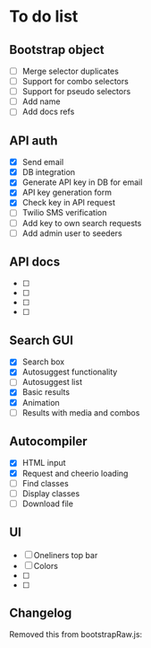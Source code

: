 # To do list

## Bootstrap object
- [ ] Merge selector duplicates
- [ ] Support for combo selectors
- [ ] Support for pseudo selectors
- [ ] Add name
- [ ] Add docs refs

## API auth
- [x] Send email
- [x] DB integration
- [x] Generate API key in DB for email
- [x] API key generation form
- [x] Check key in API request
- [ ] Twilio SMS verification
- [ ] Add key to own search requests
- [ ] Add admin user to seeders

## API docs
- [ ] 
- [ ] 
- [ ] 
- [ ] 

## Search GUI
- [x] Search box
- [x] Autosuggest functionality
- [ ] Autosuggest list
- [x] Basic results
- [x] Animation
- [ ] Results with media and combos

## Autocompiler
- [x] HTML input
- [x] Request and cheerio loading
- [ ] Find classes
- [ ] Display classes
- [ ] Download file

## UI
- [ ] Oneliners top bar
- [ ] Colors
- [ ] 
- [ ] 


## Changelog

Removed this from bootstrapRaw.js:
<!-- .blockquote-footer::before {
  content: "\2014 \00A0";
} -->
